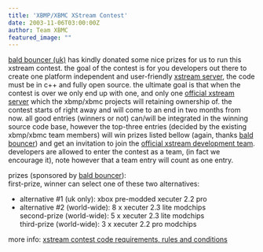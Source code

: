 ```yaml
---
title: 'XBMP/XBMC XStream Contest'
date: 2003-11-06T03:00:00Z
author: Team XBMC
featured_image: ""
---
```

[bald bouncer (uk)](http://www.baldbouncer.co.uk) has kindly donated some nice prizes for us to run this xstream contest. the goal of the contest is for you developers out there to create one platform independent and user-friendly [xstream server](https://sourceforge.net/projects/xstream/), the code must be in c++ and fully open source. the ultimate goal is that when the contest is over we only end up with one, and only one [official xstream server](https://sourceforge.net/projects/xstream/) which the xbmp/xbmc projects will retaining ownership of. the contest starts of right away and will come to an end in two months from now. all good entries (winners or not) can/will be integrated in the winning source code base, however the top-three entries (decided by the existing xbmp/xbmc team members) will win prizes listed bellow (again, thanks [bald bouncer](http://www.baldbouncer.co.uk)) and get an invitation to join the [official xstream development team](https://sourceforge.net/projects/xstream/). developers are allowed to enter the contest as a team, (in fact we encourage it), note however that a team entry will count as one entry.

 prizes (sponsored by [bald bouncer](http://www.baldbouncer.co.uk)):  
 first-prize, winner can select one of these two alternatives:  
 - alternative #1 (uk only): xbox pre-modded xecuter 2.2 pro  
 - alternative #2 (world-wide): 8 x xecuter 2.3 lite modchips  
 second-prize (world-wide): 5 x xecuter 2.3 lite modchips  
 third-prize (world-wide): 3 x xecuter 2.2 pro modchips

 more info: [xstream contest code requirements, rules and conditions](http://www.xboxmediaplayer.de/cgi-bin/forums/ikonboard.pl?act=st;f=1;t=362)

 